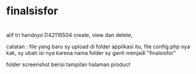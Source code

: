 # finalsisfor
#
alif tri handoyo
D42116504
create, view dan delete,

catatan : file yang baru sy upload di folder applikasi itu, file config.php nya kak, sy ubah isi nya karena nama folder sy ganti menjadi "finalsisfor"

folder screenshot berisi tampilan halaman product
